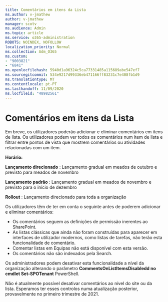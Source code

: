 ```yaml
---
title: Comentários em itens da Lista
ms.author: v-jmathew
author: v-jmathew
manager: scotv
ms.audience: Admin
ms.topic: article
ms.service: o365-administration
ROBOTS: NOINDEX, NOFOLLOW
localization_priority: Normal
ms.collection: Adm_O365
ms.custom:
- "9003821"
- "6841"
ms.openlocfilehash: 5940d1a96324c5ca77331485a115689abe547ef7
ms.sourcegitcommit: 534e9217d99336eb471166ff83231c7e408fb1d9
ms.translationtype: MT
ms.contentlocale: pt-PT
ms.lasthandoff: 11/09/2020
ms.locfileid: "48982561"
---
```

# <a name="comments-on-list-items"></a>Comentários em itens da Lista

Em breve, os utilizadores poderão adicionar e eliminar comentários em itens de lista. Os utilizadores podem ver todos os comentários num item de lista e filtrar entre pontos de vista que mostrem comentários ou atividades relacionadas com um item.

**Horário:**

**Lançamento direcionado** : Lançamento gradual em meados de outubro e previsto para meados de novembro

**Lançamento padrão** : Lançamento gradual em meados de novembro e previsto para o início de dezembro

**Rollout** : Lançamento direcionado para toda a organização

Os utilizadores têm de ter em conta o seguinte antes de poderem adicionar e eliminar comentários:

- Os comentários seguem as definições de permissão inerentes ao SharePoint.
- As listas clássicas que ainda não foram construídas para aparecer em interfaces de utilizador modernos, como listas de tarefas, não terão esta funcionalidade de comentário.
- Comentar listas em Equipas não está disponível com esta versão.
- Os comentários não são indexados pela Search.

Os administradores podem desativar esta funcionalidade a nível da organização alterando o parâmetro **CommentsOnListItemsDisabledd no** **cmdlet Set-SPOTenant** PowerShell.

Não é atualmente possível desativar comentários ao nível do site ou da lista. Esperamos ter esses controlos numa atualização posterior, provavelmente no primeiro trimestre de 2021.

